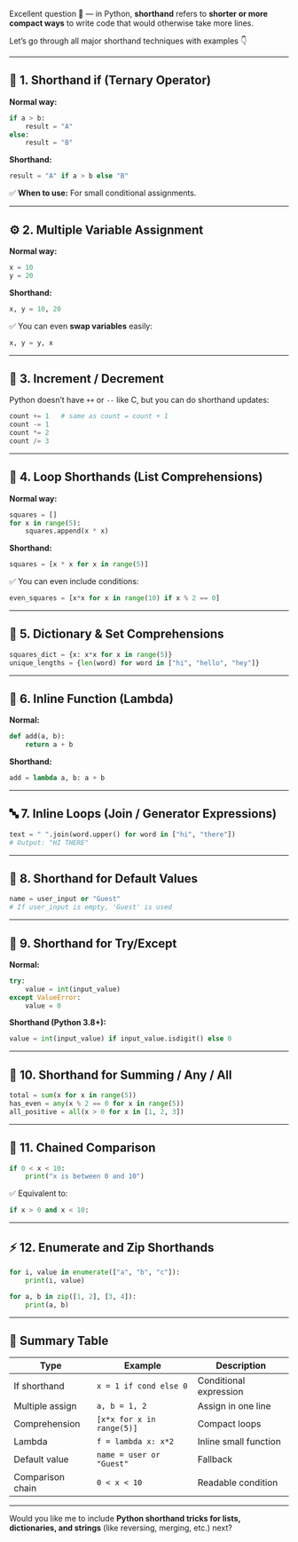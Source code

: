 Excellent question 👏 — in Python, **shorthand** refers to **shorter or more compact ways** to write code that would otherwise take more lines.

Let’s go through all major shorthand techniques with examples 👇

---

## 🧠 1. **Shorthand if (Ternary Operator)**

**Normal way:**

```python
if a > b:
    result = "A"
else:
    result = "B"
```

**Shorthand:**

```python
result = "A" if a > b else "B"
```

✅ **When to use:** For small conditional assignments.

---

## ⚙️ 2. **Multiple Variable Assignment**

**Normal way:**

```python
x = 10
y = 20
```

**Shorthand:**

```python
x, y = 10, 20
```

✅ You can even **swap variables** easily:

```python
x, y = y, x
```

---

## 🧮 3. **Increment / Decrement**

Python doesn’t have `++` or `--` like C, but you can do shorthand updates:

```python
count += 1   # same as count = count + 1
count -= 1
count *= 2
count /= 3
```

---

## 🔁 4. **Loop Shorthands (List Comprehensions)**

**Normal way:**

```python
squares = []
for x in range(5):
    squares.append(x * x)
```

**Shorthand:**

```python
squares = [x * x for x in range(5)]
```

✅ You can even include conditions:

```python
even_squares = [x*x for x in range(10) if x % 2 == 0]
```

---

## 🧱 5. **Dictionary & Set Comprehensions**

```python
squares_dict = {x: x*x for x in range(5)}
unique_lengths = {len(word) for word in ["hi", "hello", "hey"]}
```

---

## 🧩 6. **Inline Function (Lambda)**

**Normal:**

```python
def add(a, b):
    return a + b
```

**Shorthand:**

```python
add = lambda a, b: a + b
```

---

## 🔤 7. **Inline Loops (Join / Generator Expressions)**

```python
text = " ".join(word.upper() for word in ["hi", "there"])
# Output: "HI THERE"
```

---

## 🧰 8. **Shorthand for Default Values**

```python
name = user_input or "Guest"
# If user_input is empty, 'Guest' is used
```

---

## 🧨 9. **Shorthand for Try/Except**

**Normal:**

```python
try:
    value = int(input_value)
except ValueError:
    value = 0
```

**Shorthand (Python 3.8+):**

```python
value = int(input_value) if input_value.isdigit() else 0
```

---

## 🧮 10. **Shorthand for Summing / Any / All**

```python
total = sum(x for x in range(5))
has_even = any(x % 2 == 0 for x in range(5))
all_positive = all(x > 0 for x in [1, 2, 3])
```

---

## 🧾 11. **Chained Comparison**

```python
if 0 < x < 10:
    print("x is between 0 and 10")
```

✅ Equivalent to:

```python
if x > 0 and x < 10:
```

---

## ⚡ 12. **Enumerate and Zip Shorthands**

```python
for i, value in enumerate(["a", "b", "c"]):
    print(i, value)

for a, b in zip([1, 2], [3, 4]):
    print(a, b)
```

---

## 🧭 Summary Table

| Type             | Example                   | Description            |
| ---------------- | ------------------------- | ---------------------- |
| If shorthand     | `x = 1 if cond else 0`    | Conditional expression |
| Multiple assign  | `a, b = 1, 2`             | Assign in one line     |
| Comprehension    | `[x*x for x in range(5)]` | Compact loops          |
| Lambda           | `f = lambda x: x*2`       | Inline small function  |
| Default value    | `name = user or "Guest"`  | Fallback               |
| Comparison chain | `0 < x < 10`              | Readable condition     |

---

Would you like me to include **Python shorthand tricks for lists, dictionaries, and strings** (like reversing, merging, etc.) next?
